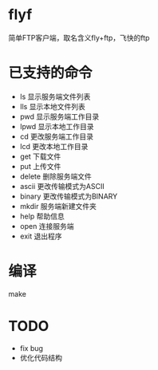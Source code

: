 # flyf
简单FTP客户端，取名含义fly+ftp，飞快的ftp

# 已支持的命令
* ls     显示服务端文件列表
* lls    显示本地文件列表
* pwd    显示服务端工作目录
* lpwd   显示本地工作目录
* cd     更改服务端工作目录
* lcd    更改本地工作目录
* get    下载文件
* put    上传文件
* delete 删除服务端文件
* ascii  更改传输模式为ASCII
* binary 更改传输模式为BINARY
* mkdir  服务端新建文件夹
* help   帮助信息
* open   连接服务端
* exit   退出程序

# 编译
make

# TODO
* fix bug
* 优化代码结构

